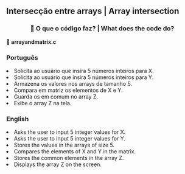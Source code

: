 <h2>Intersecção entre arrays | Array intersection</h2>
<div style="text-align: center;">
  <h3>🧩 O que o código faz? | What does the code do?</h3>
</div>

<p><strong>📌 arrayandmatrix.c</strong></p>

<h3>Português</h3>
  <li>Solicita ao usuário que insira 5 números inteiros para X.</li>
  <li>Solicita ao usuário que insira 5 números inteiros para Y.</li>
  <li>Armazena os valores nos arrays de tamanho 5.</li>
  <li>Compara em matriz os elementos de X e Y.</li>
  <li>Guarda os em comum no array Z.</li>
  <li>Exibe o array Z na tela.</li>

<h3>English</h3>
  <li>Asks the user to input 5 integer values for X.</li>
  <li>Asks the user to input 5 integer values for Y.</li>
  <li>Stores the values in the arrays of size 5.</li>
  <li>Compares the elements of X and Y in the matrix.</li>
  <li>Stores the common elements in the array Z.</li>
  <li>Displays the array Z on the screen.</li>
